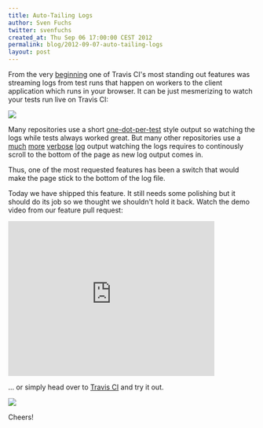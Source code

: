 ```yaml
---
title: Auto-Tailing Logs
author: Sven Fuchs
twitter: svenfuchs
created_at: Thu Sep 06 17:00:00 CEST 2012
permalink: blog/2012-09-07-auto-tailing-logs
layout: post
---
```

From the very [beginning](http://svenfuchs.com/2011/2/5/travis-a-distributed-build-server-tool-for-the-ruby-community)
one of Travis CI's most standing out features was streaming logs from test runs
that happen on workers to the client application which runs in your browser.
It can be just mesmerizing to watch your tests run live on Travis CI:

![](https://img.skitch.com/20120907-n7fwf2whiint48udh7fts8nx1r.jpg)

Many repositories use a short [one-dot-per-test](http://travis-ci.org/#!/thoughtbot/paperclip/jobs/2369636)
style output so watching the logs while tests always worked great.  But many
other repositories use a
[much](http://travis-ci.org/#!/carlhuda/bundler/jobs/2369557)
[more](http://travis-ci.org/#!/php/php-src/builds/2360140)
[verbose](http://travis-ci.org/#!/rubygems/rubygems.org/jobs/2363074)
[log](http://travis-ci.org/#!/redis/redis-rb/jobs/2243620)
output watching the logs requires to continously scroll to the bottom of the
page as new log output comes in.

Thus, one of the most requested features has been a switch that would make the
page stick to the bottom of the log file.

Today we have shipped this feature. It still needs some polishing but it should
do its job so we thought we shouldn't hold it back. Watch the demo video
from our feature pull request:

<iframe width="420" height="315" src="http://www.youtube.com/embed/E2Xovffsfvo" frameborder="0" allowfullscreen></iframe>

... or simply head over to [Travis CI](http://travis-ci.org) and try it out.

![](http://forgif.me/system/image/404/image.gif)

Cheers!
